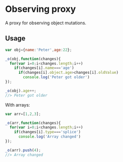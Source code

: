 # Observing proxy
A proxy for observing object mutations.

## Usage
```javascript
var obj={name:'Peter',age:22};

_o(obj,function(changes){
  for(var i=0;i<changes.length;i++)
    if(changes[i].name==='age')
      if(changes[i].object.age>changes[i].oldValue)
        console.log('Peter got older')
});

_o(obj).age++;
//> Peter got older
```

With arrays:

```javascript
var arr=[1,2,3];

_o(arr,function(changes){
  for(var i=0;i<changes.length;i++)
    if(changes[i].type==='splice')
      console.log('Array changed')
});

_o(arr).push(4);
//> Array changed
```
